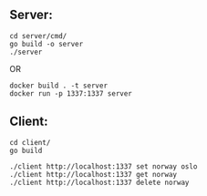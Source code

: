 ## Server:

```
cd server/cmd/
go build -o server
./server
```

OR

```
docker build . -t server
docker run -p 1337:1337 server
```

## Client:

```
cd client/
go build

./client http://localhost:1337 set norway oslo
./client http://localhost:1337 get norway
./client http://localhost:1337 delete norway
```
